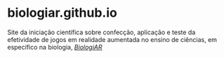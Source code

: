 # biologiar.github.io
Site da iniciação científica sobre confecção, aplicação e teste da efetividade de jogos em realidade aumentada no ensino de ciências, em específico na biologia, [*BiologiAR*](https://biologiar.github.io/)
